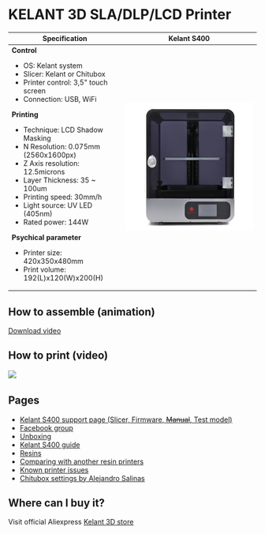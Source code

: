 # KELANT 3D SLA/DLP/LCD Printer

Specification | Kelant S400
-- | --
**Control** <ul><li>OS: Kelant system</li><li>Slicer: Kelant or Chitubox</li><li>Printer control: 3,5" touch screen</li><li>Connection: USB, WiFi</li></ul> **Printing** <ul><li>Technique: LCD Shadow Masking</li><li>N Resolution: 0.075mm (2560x1600px)</li><li>Z Axis resolution: 12.5microns</li><li>Layer Thickness: 35 ~ 100um</li><li>Printing speed: 30mm/h</li><li>Light source: UV LED (405nm)</li><li>Rated power: 144W</li></ul> **Psychical parameter** <ul><li>Printer size: 420x350x480mm</li><li>Print volume: 192(L)x120(W)x200(H)</li></ul>  | ![](https://github.com/Kelant3D/Kelant-S400/blob/master/web/kelant3d.jpg)

## How to assemble (animation)
[Download video](https://github.com/Kelant3D/Kelant-S400/blob/master/web/video/s400-assemble.mp4)

## How to print (video)
[![](https://img.youtube.com/vi/tZRK0-5ZPNM/maxresdefault.jpg)](https://www.youtube.com/watch?v=tZRK0-5ZPNM)

## Pages
* [Kelant S400 support page (Slicer, Firmware, ~~Manual~~, Test model)](http://www.kelandi.cn/d200zl)
* [Facebook group](https://www.facebook.com/groups/1014915198707429/)
* [Unboxing](https://github.com/Kelant3D/Kelant-S400/blob/master/docs/unboxing.md)
* [Kelant S400 guide](https://github.com/Kelant3D/Kelant-S400/blob/master/web/manuals/Kelant-S400-Guide.pdf)
* [Resins](https://github.com/Kelant3D/Kelant-S400/blob/master/docs/resin.md)
* [Comparing with another resin printers](https://github.com/Kelant3D/Kelant-S400/blob/master/docs/comparing.md)
* [Known printer issues](https://github.com/Kelant3D/Kelant-S400/blob/master/docs/known-issues.md)
* [Chitubox settings by Alejandro Salinas](https://github.com/loneacoustic/kelants400)

## Where can I buy it?
Visit official Aliexpress [Kelant 3D store](https://kelant.aliexpress.com/store/4503053)
